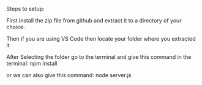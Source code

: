 Steps to setup:

First install the zip file from github and extract it to a directory of your choice.

Then if you are using VS Code then locate your folder where you extracted it

After Selecting the folder go to the terminal and give this command in the terminal: npm install

or we can also give this command: node server.js
